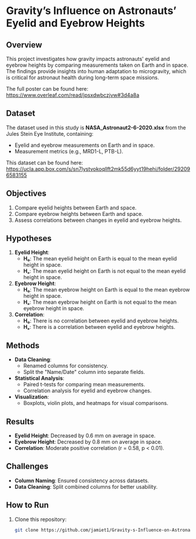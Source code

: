 # Gravity’s Influence on Astronauts’ Eyelid and Eyebrow Heights

## Overview
This project investigates how gravity impacts astronauts' eyelid and eyebrow heights by comparing measurements taken on Earth and in space. The findings provide insights into human adaptation to microgravity, which is critical for astronaut health during long-term space missions.

The full poster can be found here: https://www.overleaf.com/read/jpsxdwbczjvw#3d4a8a 

## Dataset
The dataset used in this study is **NASA_Astronaut2-6-2020.xlsx** from the Jules Stein Eye Institute, containing:
- Eyelid and eyebrow measurements on Earth and in space.
- Measurement metrics (e.g., MRD1-L, PTB-L).

This dataset can be found here: https://ucla.app.box.com/s/sn7lystvokoqllft2mk55d6yyt19hehi/folder/292096583155

## Objectives
1. Compare eyelid heights between Earth and space.
2. Compare eyebrow heights between Earth and space.
3. Assess correlations between changes in eyelid and eyebrow heights.

## Hypotheses
1. **Eyelid Height**:
   - **H₀**: The mean eyelid height on Earth is equal to the mean eyelid height in space.
   - **Hₐ**: The mean eyelid height on Earth is not equal to the mean eyelid height in space.
2. **Eyebrow Height**:
   - **H₀**: The mean eyebrow height on Earth is equal to the mean eyebrow height in space.
   - **Hₐ**: The mean eyebrow height on Earth is not equal to the mean eyebrow height in space.
3. **Correlation**:
   - **H₀**: There is no correlation between eyelid and eyebrow heights.
   - **Hₐ**: There is a correlation between eyelid and eyebrow heights.

## Methods
- **Data Cleaning**:
  - Renamed columns for consistency.
  - Split the "Name/Date" column into separate fields.
- **Statistical Analysis**:
  - Paired t-tests for comparing mean measurements.
  - Correlation analysis for eyelid and eyebrow changes.
- **Visualization**:
  - Boxplots, violin plots, and heatmaps for visual comparisons.

## Results
- **Eyelid Height**: Decreased by 0.6 mm on average in space.
- **Eyebrow Height**: Decreased by 0.8 mm on average in space.
- **Correlation**: Moderate positive correlation (r = 0.58, p < 0.01).

## Challenges
- **Column Naming**: Ensured consistency across datasets.
- **Data Cleaning**: Split combined columns for better usability.

## How to Run
1. Clone this repository:
   ```bash
   git clone https://github.com/jamiet1/Gravity-s-Influence-on-Astronauts-Eyelid-and-Eyebrow-Heights.git
